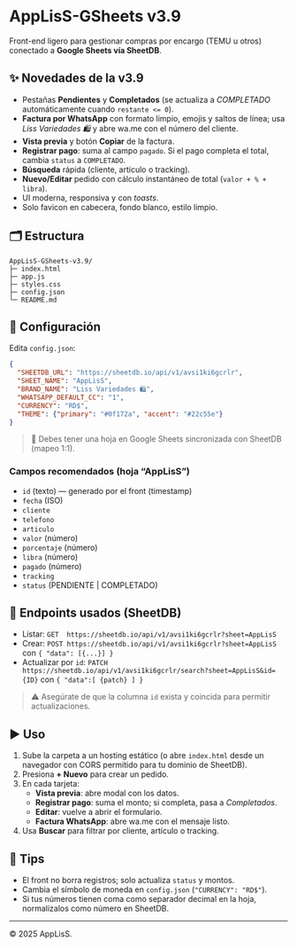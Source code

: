 # AppLisS-GSheets v3.9

Front-end ligero para gestionar compras por encargo (TEMU u otros) conectado a **Google Sheets vía SheetDB**.

## ✨ Novedades de la v3.9
- Pestañas **Pendientes** y **Completados** (se actualiza a *COMPLETADO* automáticamente cuando `restante <= 0`).
- **Factura por WhatsApp** con formato limpio, emojis y saltos de línea; usa *Liss Variedades 🛍️* y abre wa.me con el número del cliente.
- **Vista previa** y botón **Copiar** de la factura.
- **Registrar pago**: suma al campo `pagado`. Si el pago completa el total, cambia `status` a `COMPLETADO`.
- **Búsqueda** rápida (cliente, artículo o tracking).
- **Nuevo/Editar** pedido con cálculo instantáneo de total (`valor + % + libra`).
- UI moderna, responsiva y con *toasts*.
- Solo favicon en cabecera, fondo blanco, estilo limpio.

## 🗂️ Estructura
```
AppLisS-GSheets-v3.9/
├─ index.html
├─ app.js
├─ styles.css
├─ config.json
└─ README.md
```

## 🧩 Configuración
Edita `config.json`:
```json
{
  "SHEETDB_URL": "https://sheetdb.io/api/v1/avsi1ki6gcrlr",
  "SHEET_NAME": "AppLisS",
  "BRAND_NAME": "Liss Variedades 🛍️",
  "WHATSAPP_DEFAULT_CC": "1",
  "CURRENCY": "RD$",
  "THEME": {"primary": "#0f172a", "accent": "#22c55e"}
}
```

> 🔐 Debes tener una hoja en Google Sheets sincronizada con SheetDB (mapeo 1:1).

### Campos recomendados (hoja “AppLisS”)
- `id` (texto) — generado por el front (timestamp)
- `fecha` (ISO)
- `cliente`
- `telefono`
- `articulo`
- `valor` (número)
- `porcentaje` (número)
- `libra` (número)
- `pagado` (número)
- `tracking`
- `status` (PENDIENTE | COMPLETADO)

## 🔌 Endpoints usados (SheetDB)
- Listar: `GET  https://sheetdb.io/api/v1/avsi1ki6gcrlr?sheet=AppLisS`
- Crear:  `POST https://sheetdb.io/api/v1/avsi1ki6gcrlr?sheet=AppLisS`  con `{ "data": [{...}] }`
- Actualizar por `id`: `PATCH https://sheetdb.io/api/v1/avsi1ki6gcrlr/search?sheet=AppLisS&id={ID}` con `{ "data":[ {patch} ] }`

> ⚠️ Asegúrate de que la columna `id` exista y coincida para permitir actualizaciones.

## ▶️ Uso
1. Sube la carpeta a un hosting estático (o abre `index.html` desde un navegador con CORS permitido para tu dominio de SheetDB).
2. Presiona **+ Nuevo** para crear un pedido.
3. En cada tarjeta:
   - **Vista previa**: abre modal con los datos.
   - **Registrar pago**: suma el monto; si completa, pasa a *Completados*.
   - **Editar**: vuelve a abrir el formulario.
   - **Factura WhatsApp**: abre wa.me con el mensaje listo.
4. Usa **Buscar** para filtrar por cliente, artículo o tracking.

## 🧪 Tips
- El front no borra registros; solo actualiza `status` y montos.
- Cambia el símbolo de moneda en `config.json` (`"CURRENCY": "RD$"`).
- Si tus números tienen coma como separador decimal en la hoja, normalízalos como número en SheetDB.

---

© 2025 AppLisS.
